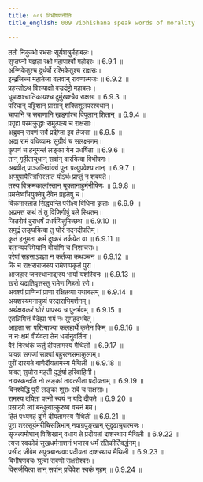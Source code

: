 ```yaml
---
title: ००९ विभीषणनीतिः
title_english: 009 Vibhishana speak words of morality

---
```

<div class="audioEmbed"  caption="श्रीराम-हरिसीताराममूर्ति-घनपाठिभ्यां वचनम्" src="https://archive.org/download/Ramayana-recitation-Sriram-harisItArAmamUrti-Ghanapaati-v2/Kanda_6/Kanda_6_YK-009-Vibhishana_speak_words_of_morality.mp3"></div>

ततो निकुम्भो रभसः सूर्यशत्रुर्महाबलः।  
सुप्तघ्नो यज्ञहा रक्षो महापार्श्वो महोदरः ॥ 6.9.1 ॥   
अग्निकेतुश्च दुर्धर्षो रश्मिकेतुश्च राक्षसः।  
इन्द्रजिच्च महातेजा बलवान् रावणात्मजः ॥ 6.9.2 ॥   
प्रहस्तोऽथ विरूपाक्षो वज्रदंष्ट्रो महाबलः।  
धूम्राक्षश्चातिकायश्च दुर्मुखश्चैव राक्षसः ॥ 6.9.3 ॥   
परिघान् पट्टिशान् प्रासान् शक्तिशूलपरश्वधान्।  
चापानि च सबाणानि खड्गांश्च विपुलान् शितान् ॥ 6.9.4 ॥   
प्रगृह्य परमक्रुद्धाः समुत्पत्य च राक्षसाः।  
अब्रुवन् रावणं सर्वे प्रदीप्ता इव तेजसा ॥ 6.9.5 ॥   
अद्य रामं वधिष्यामः सुग्रीवं च सलक्ष्मणम्।  
कृपणं च हनूमन्तं लङ्का येन प्रधर्षिता ॥ 6.9.6 ॥   
तान् गृहीतायुधान् सर्वान् वारयित्वा विभीषणः।  
अब्रवीत् प्राञ्जलिर्वाक्यं पुनः प्रत्युपवेश्य तान् ॥ 6.9.7 ॥   
अप्युपायैस्त्रिभिस्तात योऽर्थः प्राप्तुं न शक्यते।  
तस्य विक्रमकालांस्तान् युक्तानाहुर्मनीषिणः ॥ 6.9.8 ॥   
प्रमत्तेष्वभियुक्तेषु दैवेन प्रहृतेषु च।  
विक्रमास्तात सिद्ध्यन्ति परीक्ष्य विधिना कृताः ॥ 6.9.9 ॥   
अप्रमत्तं कथं तं तु विजिगीषुं बले स्थितम्।  
जितरोषं दुराधर्षं प्रधर्षयितुमिच्छथ ॥ 6.9.10 ॥   
समुद्रं लङ्घयित्वा तु घोरं नदनदीपतिम्।  
कृतं हनुमता कर्म दुष्करं तर्कयेत वा ॥ 6.9.11 ॥   
बलान्यपरिमेयानि वीर्याणि च निशाचराः।  
परेषां सहसाऽवज्ञा न कर्तव्या कथञ्चन ॥ 6.9.12 ॥   
किं च राक्षसराजस्य रामेणापकृतं पुरा।  
आजहार जनस्थानाद्यस्य भार्यां यशस्विनः ॥ 6.9.13 ॥   
खरो यद्यतिवृत्तस्तु रामेण निहतो रणे।  
अवश्यं प्राणिनां प्राणा रक्षितव्या यथाबलम् ॥ 6.9.14 ॥   
अयशस्यमनायुष्यं परदाराभिमर्शनम्।  
अर्थक्षयकरं घोरं पापस्य च पुनर्भवम् ॥ 6.9.15 ॥   
एतन्निमित्तं वैदेह्या भयं नः सुमहद्भवेत्।  
आहृता सा परित्याज्या कलहार्थे कृतेन किम् ॥ 6.9.16 ॥   
न नः क्षमं वीर्यवता तेन धर्मानुवर्तिना।  
वैरं निरर्थकं कर्तुं दीयतामस्य मैथिली ॥ 6.9.17 ॥   
यावन्न सगजां साश्वां बहुरत्नसमाकुलाम्।  
पुरीं दारयते बाणैर्दीयतामस्य मैथिली ॥ 6.9.18 ॥   
यावत् सुघोरा महती दुर्द्धर्षा हरिवाहिनी।  
नावस्कन्दति नो लङ्कां तावत्सीता प्रदीयताम् ॥ 6.9.19 ॥   
विनश्येद्धि पुरी लङ्का शूराः सर्वे च राक्षसाः।  
रामस्य दयिता पत्नी स्वयं न यदि दीयते ॥ 6.9.20 ॥   
प्रसादये त्वां बन्धुत्वात्कुरुष्व वचनं मम।  
हितं पथ्यमहं ब्रूमि दीयतामस्य मैथिली ॥ 6.9.21 ॥   
पुरा शरत्सूर्यमरीचिसन्निभान् नवाग्रपुङ्खान् सुदृढान्नृपात्मजः।  
सृजत्यमोघान् विशिखान् वधाय ते प्रदीयतां दाशरथाय मैथिली ॥ 6.9.22 ॥   
त्यज स्वकोपं सुखधर्मनाशनं भजस्व धर्मं रतिकीर्तिवर्द्धनम्।  
प्रसीद जीवेम सपुत्रबान्धवाः प्रदीयतां दाशरथाय मैथिली ॥ 6.9.23 ॥   
विभीषणवचः श्रुत्वा रावणो राक्षसेश्वरः।  
विसर्जयित्वा तान् सर्वान् प्रविवेश स्वकं गृहम् ॥ 6.9.24 ॥   